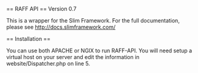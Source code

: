 
== RAFF API ==
Version 0.7

This is a wrapper for the Slim Framework.
For the full documentation, please see http://docs.slimframework.com/

== Installation ==

You can use both APACHE or NGIX to run RAFF-API.
You will need setup a virtual host on your server and edit the information in
website/Dispatcher.php on line 5.
